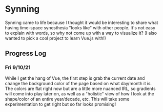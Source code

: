 # Synning

Synning came to life because I thought it would be interesting to share what having time-space synesthesia "looks like" with other people. It's not easy to explain with words, so why not come up with a way to visualize it? (I also wanted to pick a cool project to learn Vue.js with!)

## Progress Log

### Fri 9/10/21
While I get the hang of Vue, the first step is grab the current date and change the background color of the page based on what day/month it is. The colors are flat right now but are a little more nuanced IRL, so gradients will come into play later on, as well as a "holistic" view of how I look at the shape/color of an entire year/decade, etc. This will take some experimentation to get right but so far looks promising! 

